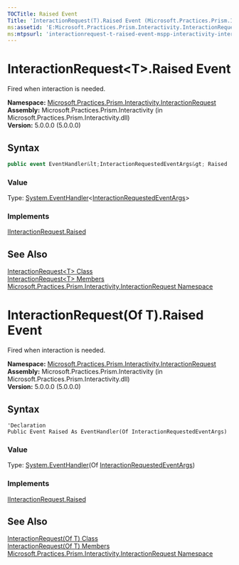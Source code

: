 ```yaml
---
TOCTitle: Raised Event
Title: 'InteractionRequest(T).Raised Event (Microsoft.Practices.Prism.Interactivity.InteractionRequest)'
ms:assetid: 'E:Microsoft.Practices.Prism.Interactivity.InteractionRequest.InteractionRequest\`1.Raised'
ms:mtpsurl: 'interactionrequest-t-raised-event-mspp-interactivity-interactionrequest.md'
---
```


# InteractionRequest&lt;T&gt;.Raised Event

Fired when interaction is needed.

**Namespace:** [Microsoft.Practices.Prism.Interactivity.InteractionRequest](https://msdn.microsoft.com/library/microsoft.practices.prism.interactivity.interactionrequest)<br/>
**Assembly:** Microsoft.Practices.Prism.Interactivity (in Microsoft.Practices.Prism.Interactivity.dll)<br/>
**Version:** 5.0.0.0 (5.0.0.0)

## Syntax

```C#
public event EventHandler&lt;InteractionRequestedEventArgs&gt; Raised
```

### Value

Type: [System.EventHandler](http://msdn2.microsoft.com/en-us/library/db0etb8x)&lt;[InteractionRequestedEventArgs](https://msdn.microsoft.com/en-us/library/microsoft.practices.prism.interactivity.interactionrequest.interactionrequestedeventargs)&gt;

### Implements

[IInteractionRequest.Raised](https://msdn.microsoft.com/library/microsoft.practices.prism.interactivity.interactionrequest.iinteractionrequest.raised)

## See Also

[InteractionRequest&lt;T&gt; Class](/patterns-practices/reference/interactionrequest-t-class-mspp-interactivity-interactionrequest)<br/>
[InteractionRequest&lt;T&gt; Members](/patterns-practices/reference/interactionrequest-t-members-mspp-interactivity-interactionrequest)<br/>
[Microsoft.Practices.Prism.Interactivity.InteractionRequest Namespace](https://msdn.microsoft.com/library/microsoft.practices.prism.interactivity.interactionrequest)<br/>

# InteractionRequest(Of T).Raised Event

Fired when interaction is needed.

**Namespace:** [Microsoft.Practices.Prism.Interactivity.InteractionRequest](https://msdn.microsoft.com/library/microsoft.practices.prism.interactivity.interactionrequest)<br/>
**Assembly:** Microsoft.Practices.Prism.Interactivity (in Microsoft.Practices.Prism.Interactivity.dll)<br/>
**Version:** 5.0.0.0 (5.0.0.0)

## Syntax

```VB
'Declaration
Public Event Raised As EventHandler(Of InteractionRequestedEventArgs)
```

### Value

Type: [System.EventHandler](http://msdn2.microsoft.com/en-us/library/db0etb8x)(Of [InteractionRequestedEventArgs](https://msdn.microsoft.com/en-us/library/microsoft.practices.prism.interactivity.interactionrequest.interactionrequestedeventargs))

### Implements

[IInteractionRequest.Raised](https://msdn.microsoft.com/library/microsoft.practices.prism.interactivity.interactionrequest.iinteractionrequest.raised)

## See Also

[InteractionRequest(Of T) Class](/patterns-practices/reference/interactionrequest-t-class-mspp-interactivity-interactionrequest)<br/>
[InteractionRequest(Of T) Members](/patterns-practices/reference/interactionrequest-t-members-mspp-interactivity-interactionrequest)<br/>
[Microsoft.Practices.Prism.Interactivity.InteractionRequest Namespace](https://msdn.microsoft.com/library/microsoft.practices.prism.interactivity.interactionrequest)